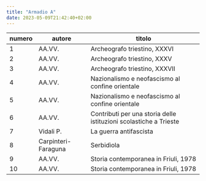```yaml
---
title: "Armadio A"
date: 2023-05-09T21:42:40+02:00
---
```


|numero|autore|titolo|
|-|-|-|
|1|AA.VV.|Archeografo triestino, XXXVI|
|2|AA.VV.|Archeografo triestino, XXXV|
|3|AA.VV.|Archeografo triestino, XXXVII|
|4|AA.VV.|Nazionalismo e neofascismo al confine orientale|
|5|AA.VV.|Nazionalismo e neofascismo al confine orientale|
|6|AA.VV.|Contributi per una storia delle istituzioni scolastiche a Trieste|
|7|Vidali P.|La guerra antifascista|
|8|Carpinteri- Faraguna|Serbidìola|
|9|AA.VV.|Storia contemporanea in Friuli, 1978|
|10|AA.VV.|Storia contemporanea in Friuli, 1978|
